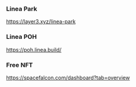 ### Linea Park
https://layer3.xyz/linea-park
### Linea  POH
https://poh.linea.build/


### Free NFT
https://spacefalcon.com/dashboard?tab=overview
